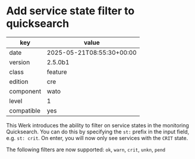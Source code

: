 [//]: # (werk v2)
# Add service state filter to quicksearch

key        | value
---------- | ---
date       | 2025-05-21T08:55:30+00:00
version    | 2.5.0b1
class      | feature
edition    | cre
component  | wato
level      | 1
compatible | yes

This Werk introduces the ability to filter on service states in the monitoring
Quicksearch. You can do this by specifying the `st:` prefix in the input field,
e.g. `st: crit`. On enter, you will now only see services with the `CRIT` state.

The following filters are now supported: `ok`, `warn`, `crit`, `unkn`, `pend`
